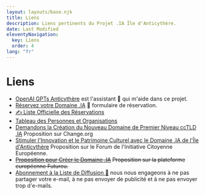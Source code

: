 ```yaml
---
layout: layouts/base.njk
title: Liens
description: Liens pertinents du Projet .IA Île d'Anticythère.
date: Last Modified
eleventyNavigation:
  key: Liens
  order: 4
lang: "fr"
---
```

# Liens

- [OpenAI GPTs Anticythère](https://chat.openai.com/g/g-fnpHOClUW-anticitera) est l'assistant 🤖 qui m'aide dans ce projet.
- [Réservez votre Domaine .IA](https://docs.google.com/forms/d/e/1FAIpQLScj1paIvOUbqugD76fKncZ65ZOqL-f5bILycZComuxKhJeRPg/viewform?usp=sf_link) 📄 formulaire de réservation.
- [✍️ Liste Officielle des Réservations](https://docs.google.com/spreadsheets/d/1y-aLEKfQySJeDgZd4QeHa57G9P9Pp4mqWhLJSqxcB0o/edit?usp=sharing)
- [Tableau des Personnes et Organisations](https://docs.google.com/spreadsheets/d/1-6lBWrMexLKKDpfI2u8zKnvit3mXeZT9Zs6ngZk4glI/edit?usp=sharing)
- [Demandons la Création du Nouveau Domaine de Premier Niveau ccTLD .IA](https://chng.it/hqCyzBpwgW) Proposition sur Change.org
- [Stimuler l'Innovation et le Patrimoine Culturel avec le Domaine .IA de l'Île d'Anticythère](https://citizens-initiative-forum.europa.eu/discuss/idea/impulsando-la-innovacion-y-la-herencia-cultural-con-el-dominio-ia-de-la-isla-de_es) Proposition sur le Forum de l'Initiative Citoyenne Européenne.
- [~~Proposition pour Créer le Domaine .IA~~](https://futureu.europa.eu/processes/Digital/f/15/proposals/27592?locale=es) ~~Proposition sur la plateforme européenne Futureu.~~
- [Abonnement à la Liste de Diffusion 📧](https://docs.google.com/forms/d/e/1FAIpQLSeptFS3-XMVTeBFQzDEl1O55hkXhtOgYmMSEfpLLJk11UZEOA/viewform?usp=sf_link) nous nous engageons à ne pas partager votre e-mail, à ne pas envoyer de publicité et à ne pas envoyer trop d'e-mails.
